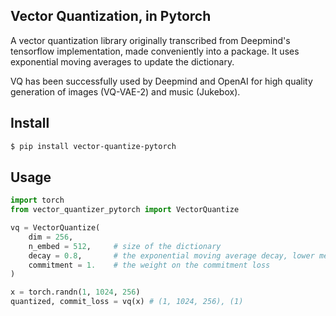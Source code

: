 ## Vector Quantization, in Pytorch

A vector quantization library originally transcribed from Deepmind's tensorflow implementation, made conveniently into a package. It uses exponential moving averages to update the dictionary.

VQ has been successfully used by Deepmind and OpenAI for high quality generation of images (VQ-VAE-2) and music (Jukebox).

## Install

```bash
$ pip install vector-quantize-pytorch
```

## Usage

```python
import torch
from vector_quantizer_pytorch import VectorQuantize

vq = VectorQuantize(
	dim = 256,
	n_embed = 512,     # size of the dictionary
	decay = 0.8, 	   # the exponential moving average decay, lower means the dictionary will change faster
	commitment = 1.    # the weight on the commitment loss
)

x = torch.randn(1, 1024, 256)
quantized, commit_loss = vq(x) # (1, 1024, 256), (1)
```
